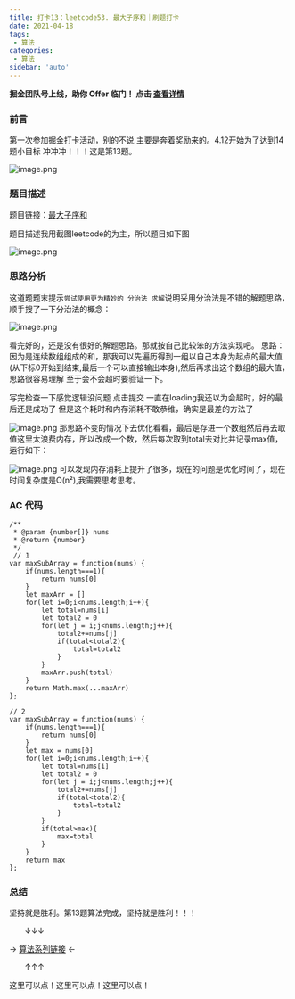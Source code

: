 ```yaml
---
title: 打卡13：leetcode53. 最大子序和｜刷题打卡
date: 2021-04-18
tags:
 - 算法
categories:
 - 算法
sidebar: 'auto'
---
```


**掘金团队号上线，助你 Offer 临门！ 点击 [查看详情](https://juejin.cn/offer)**

### 前言
第一次参加掘金打卡活动，别的不说 主要是奔着奖励来的。4.12开始为了达到14题小目标 冲冲冲！！！这是第13题。

![image.png](https://p9-juejin.byteimg.com/tos-cn-i-k3u1fbpfcp/733d8d8d4b2a4210af53062d7e0bea68~tplv-k3u1fbpfcp-watermark.image)

### 题目描述
题目链接：[最大子序和](https://leetcode-cn.com/problems/valid-parentheses/)

题目描述我用截图leetcode的为主，所以题目如下图


![image.png](https://p3-juejin.byteimg.com/tos-cn-i-k3u1fbpfcp/ab163a81d7784b0bb1896b7df3756a90~tplv-k3u1fbpfcp-watermark.image)

### 思路分析
这道题题末提示`尝试使用更为精妙的 分治法 求解`说明采用分治法是不错的解题思路，顺手搜了一下分治法的概念：

![image.png](https://p6-juejin.byteimg.com/tos-cn-i-k3u1fbpfcp/30c53d8f783f4037b9e8b8e20dcb492f~tplv-k3u1fbpfcp-watermark.image)

看完好的，还是没有很好的解题思路。那就按自己比较笨的方法实现吧。
思路：因为是连续数组组成的和，那我可以先遍历得到一组以自己本身为起点的最大值(从下标0开始到结束,最后一个可以直接输出本身),然后再求出这个数组的最大值，思路很容易理解 至于会不会超时要验证一下。

写完检查一下感觉逻辑没问题 点击提交 一直在loading我还以为会超时，好的最后还是成功了 但是这个耗时和内存消耗不敢恭维，确实是最差的方法了

![image.png](https://p9-juejin.byteimg.com/tos-cn-i-k3u1fbpfcp/9666045bbb48448c8fde791cdec63848~tplv-k3u1fbpfcp-watermark.image)
那思路不变的情况下去优化看看，最后是存进一个数组然后再去取值这里太浪费内存，所以改成一个数，然后每次取到total去对比并记录max值，运行如下：


![image.png](https://p9-juejin.byteimg.com/tos-cn-i-k3u1fbpfcp/cd6d1f68525b46c7b7511017bd06869e~tplv-k3u1fbpfcp-watermark.image)
可以发现内存消耗上提升了很多，现在的问题是优化时间了，现在时间复杂度是O(n²),我需要思考思考。

### AC 代码
```
/**
 * @param {number[]} nums
 * @return {number}
 */
 // 1
var maxSubArray = function(nums) {
    if(nums.length===1){
        return nums[0]
    }
    let maxArr = []
    for(let i=0;i<nums.length;i++){
        let total=nums[i]
        let total2 = 0
        for(let j = i;j<nums.length;j++){
            total2+=nums[j]
            if(total<total2){
                total=total2
            }
        }
        maxArr.push(total)
    }
    return Math.max(...maxArr)
};

// 2
var maxSubArray = function(nums) {
    if(nums.length===1){
        return nums[0]
    }
    let max = nums[0]
    for(let i=0;i<nums.length;i++){
        let total=nums[i]
        let total2 = 0
        for(let j = i;j<nums.length;j++){
            total2+=nums[j]
            if(total<total2){
                total=total2
            }
        }
        if(total>max){
            max=total
        }
    }
    return max
};

```
### 总结
坚持就是胜利。第13题算法完成，坚持就是胜利！！！

 &nbsp;&nbsp;&nbsp;&nbsp;&nbsp;&nbsp;&nbsp;↓↓↓

→  [算法系列链接](https://juejin.cn/post/6950903770834272292/) ←

&nbsp;&nbsp;&nbsp;&nbsp;&nbsp;&nbsp;&nbsp;↑↑↑

这里可以点！这里可以点！这里可以点！
